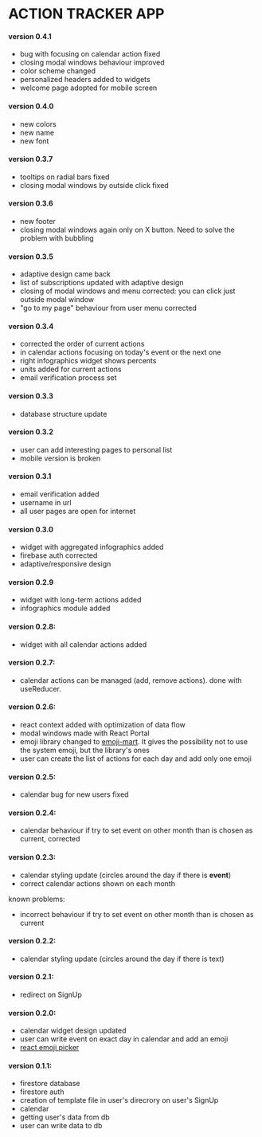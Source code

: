 # ACTION TRACKER APP

#### version 0.4.1

- bug with focusing on calendar action fixed
- closing modal windows behaviour improved
- color scheme changed
- personalized headers added to widgets
- welcome page adopted for mobile screen

#### version 0.4.0

- new colors
- new name
- new font

#### version 0.3.7

- tooltips on radial bars fixed
- closing modal windows by outside click fixed

#### version 0.3.6

- new footer
- closing modal windows again only on X button. Need to solve the problem with bubbling

#### version 0.3.5

- adaptive design came back
- list of subscriptions updated with adaptive design
- closing of modal windows and menu corrected: you can click just outside modal window
- "go to my page" behaviour from user menu corrected

#### version 0.3.4

- corrected the order of current actions
- in calendar actions focusing on today's event or the next one
- right infographics widget shows percents
- units added for current actions
- email verification process set

#### version 0.3.3

- database structure update

#### version 0.3.2

- user can add interesting pages to personal list
- mobile version is broken

#### version 0.3.1

- email verification added
- username in url
- all user pages are open for internet

#### version 0.3.0

- widget with aggregated infographics added
- firebase auth corrected
- adaptive/responsive design

#### version 0.2.9

- widget with long-term actions added
- infographics module added

#### version 0.2.8:

- widget with all calendar actions added

#### version 0.2.7:

- calendar actions can be managed (add, remove actions). done with useReducer.

#### version 0.2.6:

- react context added with optimization of data flow
- modal windows made with React Portal
- emoji library changed to [emoji-mart](https://github.com/missive/emoji-mart). It gives the possibility not to use the system emoji, but the library's ones
- user can create the list of actions for each day and add only one emoji

#### version 0.2.5:

- calendar bug for new users fixed

#### version 0.2.4:

- calendar behaviour if try to set event on other month than is chosen as current, corrected

#### version 0.2.3:

- calendar styling update (circles around the day if there is **event**)
- correct calendar actions shown on each month

known problems:

- incorrect behaviour if try to set event on other month than is chosen as current

#### version 0.2.2:

- calendar styling update (circles around the day if there is text)

#### version 0.2.1:

- redirect on SignUp

#### version 0.2.0:

- calendar widget design updated
- user can write event on exact day in calendar and add an emoji
- [react emoji picker](https://www.npmjs.com/package/emoji-picker-react)

#### version 0.1.1:

- firestore database
- firestore auth
- creation of template file in user's direcrory on user's SignUp
- calendar
- getting user's data from db
- user can write data to db
